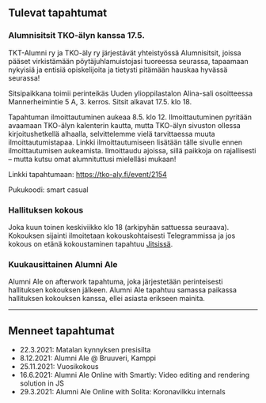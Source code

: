 ## Tulevat tapahtumat

### Alumnisitsit TKO-älyn kanssa 17.5.

TKT-Alumni ry ja TKO-äly ry järjestävät yhteistyössä Alumnisitsit, joissa pääset virkistämään pöytäjuhlamuistojasi tuoreessa seurassa, tapaamaan nykyisiä ja entisiä opiskelijoita ja tietysti pitämään hauskaa hyvässä seurassa!

Sitsipaikkana toimii perinteikäs Uuden ylioppilastalon Alina-sali osoitteessa Mannerheimintie 5 A, 3. kerros. Sitsit alkavat 17.5. klo 18.

Tapahtuman ilmoittautuminen aukeaa 8.5. klo 12. Ilmoittautuminen pyritään avaamaan TKO-älyn kalenterin kautta, mutta TKO-älyn sivuston ollessa kirjoitushetkellä alhaalla, selvittelemme vielä tarvittaessa muuta ilmoittautumistapaa. Linkki ilmoittautumiseen lisätään tälle sivulle ennen ilmoittautumisen aukeamista. Ilmoittaudu ajoissa, sillä paikkoja on rajallisesti – mutta kutsu omat alumnituttusi mielelläsi mukaan!

Linkki tapahtumaan: https://tko-aly.fi/event/2154

Pukukoodi: smart casual

### Hallituksen kokous

Joka kuun toinen keskiviikko klo 18 (arkipyhän sattuessa seuraava). Kokouksen sijainti ilmoitetaan kokouskohtaisesti Telegrammissa ja jos kokous on etänä kokoustaminen tapahtuu [Jitsissä](https://meet.jit.si/moderated/19ae2faf2f6f13abbc3873a0f167f38ae1db0a3f90bb53c6dfa12ab06ad1ec94).

### Kuukausittainen Alumni Ale

Alumni Ale on afterwork tapahtuma, joka järjestetään perinteisesti hallituksen kokouksen jälkeen. Alumni Ale tapahtuu samassa paikassa hallituksen kokouksen kanssa, ellei asiasta erikseen mainita.

---

## Menneet tapahtumat

- 22.3.2021: Matalan kynnyksen presisilta
- 8.12.2021: Alumni Ale @ Bruuveri, Kamppi
- 25.11.2021: Vuosikokous
- 16.6.2021: Alumni Ale Online with Smartly: Video editing and rendering solution in JS
- 29.3.2021: Alumni Ale Online with Solita: Koronavilkku internals

